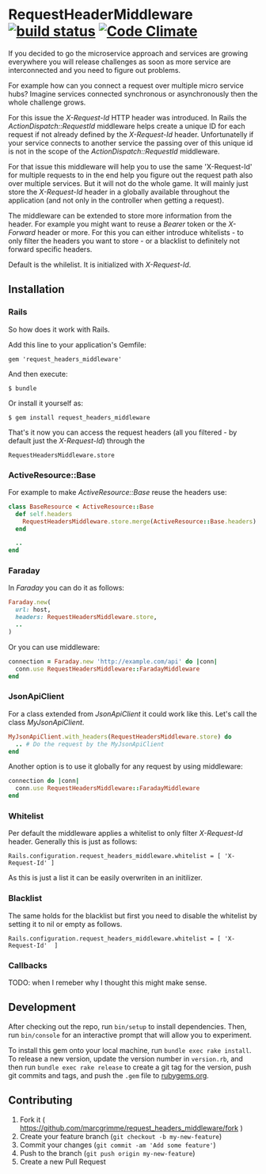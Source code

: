 # RequestHeaderMiddleware [![build status](https://travis-ci.org/MarcGrimme/request_headers_middleware.png?branch=master)](https://travis-ci.org/MarcGrimme/request_headers_middleware) [![Code Climate](https://codeclimate.com/github/MarcGrimme/request_headers_middleware.png)](https://codeclimate.com/github/MarcGrimme/request_headers_middleware)

If you decided to go the microservice approach and services are growing everywhere you will release challenges as soon as more 
service are interconnected and you need to figure out problems. 

For example how can you connect a request over multiple micro service hubs? Imagine services connected synchronous or asynchronously then the 
whole challenge grows.

For this issue the *X-Request-Id* HTTP header was introduced. In Rails the *ActionDispatch::RequestId* middleware helps create a unique ID
for each request if not already defined by the *X-Request-Id* header. Unfortunatelly if your service connects to another service the passing
over of this unique id is not in the scope of the *ActionDispatch::RequestId* middleware.

For that issue this middleware will help you to use the same 'X-Request-Id' for multiple requests to in the end help you figure out the 
request path also over multiple services. But it will not do the whole game. It will mainly just store the *X-Request-Id* header in a globally
available throughout the application (and not only in the controller when getting a request).

The middleware can be extended to store more information from the header. For example you might want to reuse a *Bearer* token or the 
*X-Forward* header or more. For this you can either introduce whitelists - to only filter the headers you want to store - or a blacklist
to definitely not forward specific headers.

Default is the whilelist. It is initialized with *X-Request-Id*.

## Installation

### Rails

So how does it work with Rails.

Add this line to your application's Gemfile:

``
gem 'request_headers_middleware'
``

And then execute:

``
$ bundle
``
    
Or install it yourself as:
 
``
$ gem install request_headers_middleware
``
       
That's it now you can access the request headers (all you filtered - by default just the *X-Request-Id*) through the

``
RequestHeadersMiddleware.store
``

### ActiveResource::Base

For example to make *ActiveResource::Base* reuse the headers use:

```ruby
class BaseResource < ActiveResource::Base
  def self.headers
    RequestHeadersMiddleware.store.merge(ActiveResource::Base.headers)
  end

  ..
end
```

### Faraday

In *Faraday* you can do it as follows:

```ruby
Faraday.new(
  url: host,
  headers: RequestHeadersMiddleware.store,
  ..
) 
```

Or you can use middleware:
```ruby
connection = Faraday.new 'http://example.com/api' do |conn|
  conn.use RequestHeadersMiddleware::FaradayMiddleware
end
```

### JsonApiClient

For a class extended from *JsonApiClient* it could work like this. Let's call the class *MyJsonApiClient*.

```ruby
MyJsonApiClient.with_headers(RequestHeadersMiddleware.store) do
  .. # Do the request by the MyJsonApiClient
end
```

Another option is to use it globally for any request by using middleware:

```ruby
connection do |conn|
  conn.use RequestHeadersMiddleware::FaradayMiddleware
end

```

### Whitelist

Per default the middleware applies a whitelist to only filter *X-Request-Id* header. Generally this is just as follows:

``
Rails.configuration.request_headers_middleware.whitelist = [ 'X-Request-Id' ]
``

As this is just a list it can be easily overwriten in an initilizer.

### Blacklist

The same holds for the blacklist but first you need to disable the whitelist by setting it to nil or empty as follows.

``
Rails.configuration.request_headers_middleware.whitelist = [ 'X-Request-Id'  ]
``

### Callbacks

TODO: when I remeber why I thought this might make sense.

## Development

After checking out the repo, run `bin/setup` to install dependencies. Then, run `bin/console` for an interactive prompt that will allow you to experiment.

To install this gem onto your local machine, run `bundle exec rake install`. To release a new version, update the version number in `version.rb`, and then run `bundle exec rake release` to create a git tag for the version, push git commits and tags, and push the `.gem` file to [rubygems.org](https://rubygems.org).

## Contributing

1. Fork it ( https://github.com/marcgrimme/request_headers_middleware/fork )
2. Create your feature branch (`git checkout -b my-new-feature`)
3. Commit your changes (`git commit -am 'Add some feature'`)
4. Push to the branch (`git push origin my-new-feature`)
5. Create a new Pull Request
